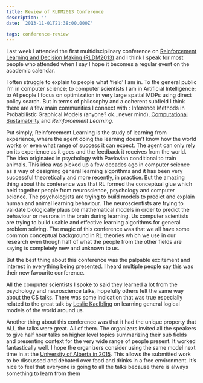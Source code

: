 ```yaml
---
title: Review of RLDM2013 Conference
description: ''
date: '2013-11-01T21:38:00.000Z'

tags: conference-review
---
```


Last week I attended the first multidisciplinary conference on [Reinforcement Learning and Decision Making (RLDM2013)](http://rldm.org/) and I think I speak for most people who attended when I say I hope it becomes a regular event on the academic calendar.  

I often struggle to explain to people what ‘field’ I am in. To the general public I’m in computer science; to computer scientists I am in Artificial Intelligence; to AI people I focus on optimization in very large spatial MDPs using direct policy search. But in terms of philosophy and a coherent subfield I think there are a few main communities I connect with : Inference Methods in Probabilistic Graphical Models (anyone? ok…never mind), [Computational Sustainability](http://blog.computational-sustainability.org/) and _Reinforcement Learning._  

Put simply, Reinforcement Learning is the study of learning from experience, where the agent doing the learning doesn’t know how the world works or even what range of success it can expect. The agent can only rely on its experience as it goes and the feedback it receives from the world. The idea originated in psychology with Pavlovian conditional to train animals. This idea was picked up a few decades ago in computer science as a way of designing general learning algorithms and it has been very successful theoretically and more recently, in practice. But the amazing thing about this conference was that RL formed the conceptual glue which held together people from neuroscience, psychology and computer science. The psychologists are trying to build models to predict and explain human and animal learning behaviour. The neuroscientists are trying to validate biologically plausible mathematical models in order to predict the behaviour or neurons in the brain during learning. Us computer scientists are trying to build usable and effective learning algorithms for general problem solving. The magic of this conference was that we all have some common conceptual background in RL theories which we use in our research even though half of what the people from the other fields are saying is completely new and unknown to us.  

But the best thing about this conference was the palpable excitement and interest in everything being presented. I heard multiple people say this was their new favourite conference.  

All the computer scientists I spoke to said they learned a lot from the psychology and neuroscience talks, hopefully others felt the same way about the CS talks. There was some indication that was true especially related to the great talk by [Leslie Kaelbling](https://www.google.com/url?sa=t&rct=j&q=&esrc=s&source=web&cd=1&cad=rja&ved=0CDEQFjAA&url=http%3A%2F%2Fpeople.csail.mit.edu%2Flpk%2F&ei=1x50UsWDBcTQiwL8roCoBw&usg=AFQjCNH4QtfRRLC98u0uvWKbfjDQQtUcyg&sig2=aWc4Q73ti8ewbcZZOTFYqg&bvm=bv.55819444,d.cGE) on learning general logical models of the world around us.  

Another thing about this conference was that it had the unique property that ALL the talks were great. All of them. The organizers invited all the speakers to give half hour talks on higher level topics summarizing their sub fields and presenting context for the very wide range of people present. It worked fantastically well. I hope the organizers consider using the same model next time in at the [University of Alberta in 2015](https://www.cs.ualberta.ca/research/research-areas/reinforcement-learning). This allows the submitted work to be discussed and debated over food and drinks in a free environment. It’s nice to feel that everyone is going to all the talks because there is always something to learn from them
